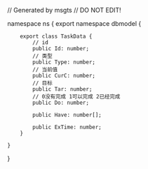 // Generated by msgts
// DO NOT EDIT!

namespace ns {
	export namespace dbmodel {
		
		export class TaskData {	
			// id
			public Id: number; 
			// 类型
			public Type: number; 
			// 当前值
			public CurC: number; 
			// 目标
			public Tar: number; 
			// 0没有完成 1可以完成 2已经完成
			public Do: number; 
			
			public Have: number[]; 
			
			public ExTime: number; 
		}
		
	}
}
